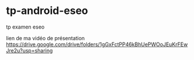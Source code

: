 # tp-android-eseo
tp examen eseo

lien de ma vidéo de présentation
https://drive.google.com/drive/folders/1gGxFctPP46kBhUePWOoJEuKrFEwJre2u?usp=sharing

